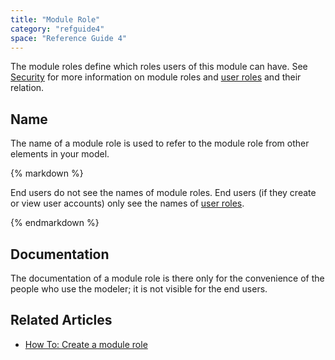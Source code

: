 ```yaml
---
title: "Module Role"
category: "refguide4"
space: "Reference Guide 4"
---
```

The module roles define which roles users of this module can have. See [Security](security) for more information on module roles and [user roles](user-role) and their relation.

## Name

The name of a module role is used to refer to the module role from other elements in your model.

<div class="alert alert-warning">{% markdown %}

End users do not see the names of module roles. End users (if they create or view user accounts) only see the names of [user roles](user-role).

{% endmarkdown %}</div>

## Documentation

The documentation of a module role is there only for the convenience of the people who use the modeler; it is not visible for the end users.

## Related Articles

*   [How To: Create a module role](https://world.mendix.com/display/howto25/Create+a+module+role)